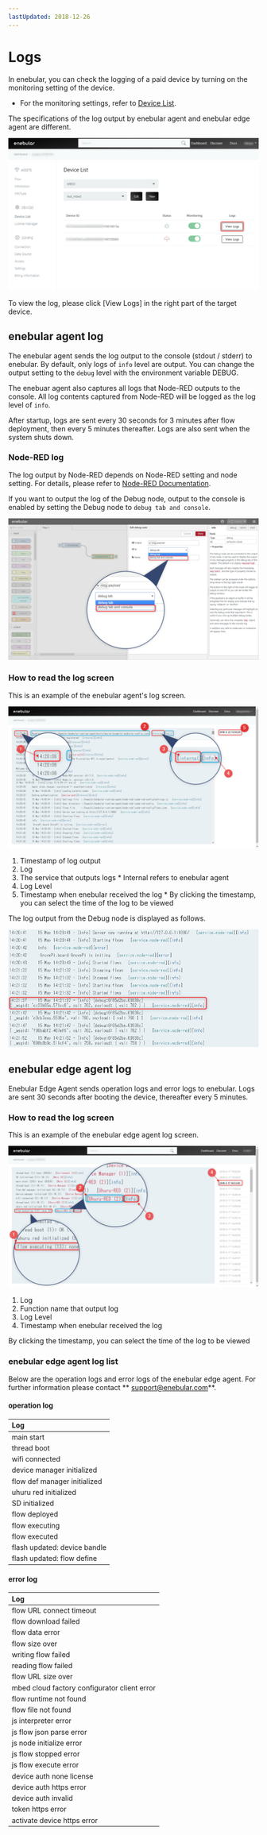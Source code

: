 ```yaml
---
lastUpdated: 2018-12-26
---
```


# Logs

In enebular, you can check the logging of a paid device by
turning on the monitoring setting of the device.
* For the monitoring settings, refer to [Device List](./DeviceList.md).

The specifications of the log output by enebular agent and enebular edge agent are different.

![view_logs](../_asset/images/Device/Logs/view_logs.png)

To view the log, please click [View Logs] in the right part of the target device.

## enebular agent log

The enebular agent sends the log output to the console (stdout / stderr) to enebular.
By default, only logs of `info` level are output. You can change the output setting to the `debug` level with the environment variable DEBUG.

The enebuar agent also captures all logs that Node-RED outputs to the console. All log contents captured from Node-RED will be logged as the log level of `info`.

After startup, logs are sent every 30 seconds for 3 minutes after flow deployment, then every 5 minutes thereafter. Logs are also sent when the system shuts down. 

### Node-RED log

The log output by Node-RED depends on Node-RED setting and node setting.
For details, please refer to [Node-RED Documentation](https://nodered.org/).

If you want to output the log of the Debug node, output to the console is enabled by setting the Debug node to `debug tab and console`.

![view_logs](../_asset/images/Device/Logs/debug_node_config.png)

### How to read the log screen

This is an example of the enebular agent's log screen.

![cloud_logs](../_asset/images/Device/Logs/cloud_logs.png)

1. Timestamp of log output
2. Log
3. The service that outputs logs * Internal refers to enebular agent
4. Log Level
5. Timestamp when enebular received the log * By clicking the timestamp, you can select the time of the log to be viewed

The log output from the Debug node is displayed as follows.

![cloud_logs](../_asset/images/Device/Logs/debug_node.png)


## enebular edge agent log

Enebular Edge Agent sends operation logs and error logs to enebular.
Logs are sent 30 seconds after booting the device, thereafter every 5 minutes.

### How to read the log screen

This is an example of the enebular edge agent log screen.

![device_logs](../_asset/images/Device/Logs/eea_logs.png)

1. Log 
2. Function name that output log 
3. Log Level 
4. Timestamp when enebular received the log 

By clicking the timestamp, you can select the time of the log to be viewed

### enebular edge agent log list

Below are the operation logs and error logs of the enebular edge agent. 
For further information please contact ** support@enebular.com**.

#### operation log

| Log | 
| :--- | 
| main start | 
| thread boot | 
| wifi connected | 
| device manager initialized |
| flow def manager initialized | 
| uhuru red initialized | 
| SD initialized | 
| flow deployed | 
| flow executing |
| flow executed | 
| flash updated: device bandle | 
| flash updated: flow define | 

#### error log

| Log |
| :--- | 
| flow URL connect timeout |
| flow download failed | 
| flow data error | 
| flow size over | 
| writing flow failed | 
| reading flow failed | 
| flow URL size over | 
| mbed cloud factory configurator client error |
| flow runtime not found | 
| flow file not found | 
| js interpreter error |
| js flow json parse error |
| js node initialize error | 
| js flow stopped error | 
| js flow execute error | 
| device auth none license |
| device auth https error |
| device auth invalid | 
| token https error | 
| activate device https error | 